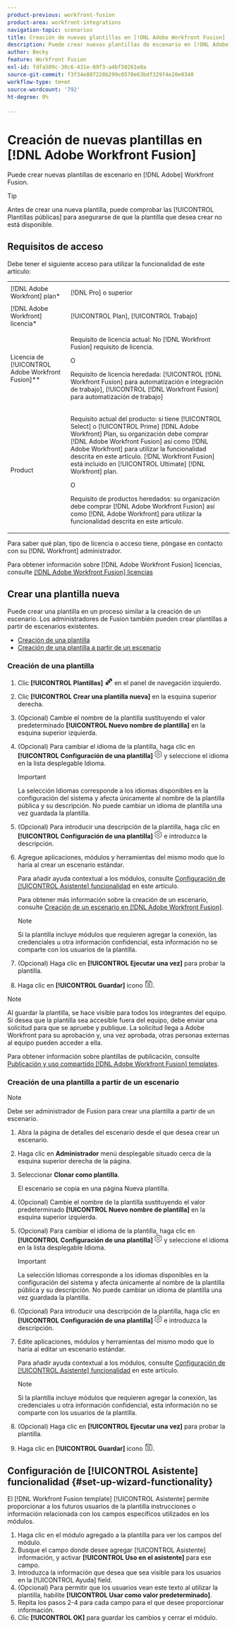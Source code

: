 ```yaml
---
product-previous: workfront-fusion
product-area: workfront-integrations
navigation-topic: scenarios
title: Creación de nuevas plantillas en [!DNL Adobe Workfront Fusion]
description: Puede crear nuevas plantillas de escenario en [!DNL Adobe] Workfront Fusion.
author: Becky
feature: Workfront Fusion
exl-id: fdfa509c-30c6-431e-89f3-a4bf50261e8a
source-git-commit: f3f34e807228b299c0570e63bdf329f4e20e0340
workflow-type: tm+mt
source-wordcount: '792'
ht-degree: 0%

---
```


# Creación de nuevas plantillas en [!DNL Adobe Workfront Fusion]

Puede crear nuevas plantillas de escenario en [!DNL Adobe] Workfront Fusion.

>[!TIP]
>
>Antes de crear una nueva plantilla, puede comprobar las [!UICONTROL Plantillas públicas] para asegurarse de que la plantilla que desea crear no está disponible.

## Requisitos de acceso

Debe tener el siguiente acceso para utilizar la funcionalidad de este artículo:

<table style="table-layout:auto"> 
 <col> 
 <col> 
 <tbody> 
  <tr> 
    <td role="rowheader">[!DNL Adobe Workfront] plan*</td> 
   <td> <p>[!DNL Pro] o superior</p> </td> 
  </tr> 
  <tr data-mc-conditions=""> 
   <td role="rowheader">[!DNL Adobe Workfront] licencia*</td> 
   <td> <p>[!UICONTROL Plan], [!UICONTROL Trabajo]</p> </td> 
  </tr> 
  <tr> 
   <td role="rowheader">Licencia de [!UICONTROL Adobe Workfront Fusion]**</td> 
  <td>
   <p>Requisito de licencia actual: No [!DNL Workfront Fusion] requisito de licencia.</p>
   <p>O</p>
   <p>Requisito de licencia heredada: [!UICONTROL [!DNL Workfront Fusion] para automatización e integración de trabajo], [!UICONTROL [!DNL Workfront Fusion] para automatización de trabajo]</p>
   </td>    </tr> 
  </tr> 
  <tr> 
   <td role="rowheader">Product</td> 
   <td>
   <p>Requisito actual del producto: si tiene [!UICONTROL Select] o [!UICONTROL Prime] [!DNL Adobe Workfront] Plan, su organización debe comprar [!DNL Adobe Workfront Fusion] así como [!DNL Adobe Workfront] para utilizar la funcionalidad descrita en este artículo. [!DNL Workfront Fusion] está incluido en [!UICONTROL Ultimate] [!DNL Workfront] plan.</p>
   <p>O</p>
   <p>Requisito de productos heredados: su organización debe comprar [!DNL Adobe Workfront Fusion] así como [!DNL Adobe Workfront] para utilizar la funcionalidad descrita en este artículo.</p>
   </td> 
  </tr> 
 </tbody> 
</table>

Para saber qué plan, tipo de licencia o acceso tiene, póngase en contacto con su [!DNL Workfront] administrador.

Para obtener información sobre [!DNL Adobe Workfront Fusion] licencias, consulte [[!DNL Adobe Workfront Fusion] licencias](../../../workfront-fusion/get-started/license-automation-vs-integration.md)

## Crear una plantilla nueva

Puede crear una plantilla en un proceso similar a la creación de un escenario. Los administradores de Fusion también pueden crear plantillas a partir de escenarios existentes.

* [Creación de una plantilla](#build-a-template)
* [Creación de una plantilla a partir de un escenario](#create-a-template-from-a-scenario)

### Creación de una plantilla

1. Clic **[!UICONTROL Plantillas]** ![](assets/fusion-template-icon.png) en el panel de navegación izquierdo.
1. Clic **[!UICONTROL Crear una plantilla nueva]** en la esquina superior derecha.
1. (Opcional) Cambie el nombre de la plantilla sustituyendo el valor predeterminado **[!UICONTROL Nuevo nombre de plantilla]** en la esquina superior izquierda.
1. (Opcional) Para cambiar el idioma de la plantilla, haga clic en **[!UICONTROL Configuración de una plantilla]** ![](assets/fusion-scenario-settings-icon.png) y seleccione el idioma en la lista desplegable Idioma.

   >[!IMPORTANT]
   >
   >La selección Idiomas corresponde a los idiomas disponibles en la configuración del sistema y afecta únicamente al nombre de la plantilla pública y su descripción. No puede cambiar un idioma de plantilla una vez guardada la plantilla.

1. (Opcional) Para introducir una descripción de la plantilla, haga clic en **[!UICONTROL Configuración de una plantilla]** ![](assets/fusion-scenario-settings-icon.png) e introduzca la descripción.
1. Agregue aplicaciones, módulos y herramientas del mismo modo que lo haría al crear un escenario estándar.

   Para añadir ayuda contextual a los módulos, consulte [Configuración de [!UICONTROL Asistente] funcionalidad](#set-up-wizard-functionality) en este artículo.

   Para obtener más información sobre la creación de un escenario, consulte [Creación de un escenario en [!DNL Adobe Workfront Fusion]](../../../workfront-fusion/scenarios/create-a-scenario.md).

   >[!NOTE]
   >
   >Si la plantilla incluye módulos que requieren agregar la conexión, las credenciales u otra información confidencial, esta información no se comparte con los usuarios de la plantilla.

1. (Opcional) Haga clic en **[!UICONTROL Ejecutar una vez]** para probar la plantilla.
1. Haga clic en **[!UICONTROL Guardar]** icono ![](assets/save-icon.png).

>[!NOTE]
>
>Al guardar la plantilla, se hace visible para todos los integrantes del equipo. Si desea que la plantilla sea accesible fuera del equipo, debe enviar una solicitud para que se apruebe y publique. La solicitud llega a Adobe Workfront para su aprobación y, una vez aprobada, otras personas externas al equipo pueden acceder a ella.
>
>Para obtener información sobre plantillas de publicación, consulte [Publicación y uso compartido [!DNL Adobe Workfront Fusion] templates](/help/quicksilver/workfront-fusion/scenarios/templates/publish-and-share-fusion-templates.md).

### Creación de una plantilla a partir de un escenario

>[!NOTE]
>
>Debe ser administrador de Fusion para crear una plantilla a partir de un escenario.

1. Abra la página de detalles del escenario desde el que desea crear un escenario.
1. Haga clic en **Administrador** menú desplegable situado cerca de la esquina superior derecha de la página.
1. Seleccionar **Clonar como plantilla**.

   El escenario se copia en una página Nueva plantilla.
1. (Opcional) Cambie el nombre de la plantilla sustituyendo el valor predeterminado **[!UICONTROL Nuevo nombre de plantilla]** en la esquina superior izquierda.
1. (Opcional) Para cambiar el idioma de la plantilla, haga clic en **[!UICONTROL Configuración de una plantilla]** ![](assets/fusion-scenario-settings-icon.png) y seleccione el idioma en la lista desplegable Idioma.

   >[!IMPORTANT]
   >
   >La selección Idiomas corresponde a los idiomas disponibles en la configuración del sistema y afecta únicamente al nombre de la plantilla pública y su descripción. No puede cambiar un idioma de plantilla una vez guardada la plantilla.

1. (Opcional) Para introducir una descripción de la plantilla, haga clic en **[!UICONTROL Configuración de una plantilla]** ![](assets/fusion-scenario-settings-icon.png) e introduzca la descripción.
1. Edite aplicaciones, módulos y herramientas del mismo modo que lo haría al editar un escenario estándar.

   Para añadir ayuda contextual a los módulos, consulte [Configuración de [!UICONTROL Asistente] funcionalidad](#set-up-wizard-functionality) en este artículo.

   >[!NOTE]
   >
   >Si la plantilla incluye módulos que requieren agregar la conexión, las credenciales u otra información confidencial, esta información no se comparte con los usuarios de la plantilla.

1. (Opcional) Haga clic en **[!UICONTROL Ejecutar una vez]** para probar la plantilla.
1. Haga clic en **[!UICONTROL Guardar]** icono ![](assets/save-icon.png).

## Configuración de [!UICONTROL Asistente] funcionalidad {#set-up-wizard-functionality}

El [!DNL Workfront Fusion template] [!UICONTROL Asistente] permite proporcionar a los futuros usuarios de la plantilla instrucciones o información relacionada con los campos específicos utilizados en los módulos.

1. Haga clic en el módulo agregado a la plantilla para ver los campos del módulo.
1. Busque el campo donde desee agregar [!UICONTROL Asistente] información, y activar **[!UICONTROL Uso en el asistente]** para ese campo.
1. Introduzca la información que desea que sea visible para los usuarios en la [!UICONTROL Ayuda] field.
1. (Opcional) Para permitir que los usuarios vean este texto al utilizar la plantilla, habilite **[!UICONTROL Usar como valor predeterminado]**.
1. Repita los pasos 2-4 para cada campo para el que desee proporcionar información.
1. Clic **[!UICONTROL OK]** para guardar los cambios y cerrar el módulo.
